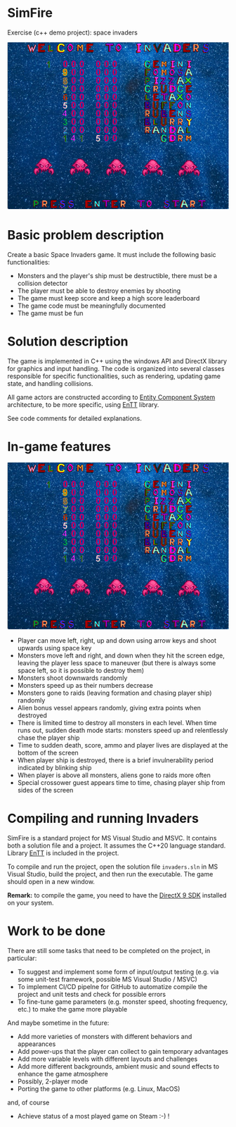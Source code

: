 # SimFire

Exercise (c++ demo project): space invaders

![Space invaders title screen](screenshot1.png?raw=true "Space invaders title screen")

# Basic problem description

Create a basic Space Invaders game. It must include the following basic functionalities:

- Monsters and the player's ship must be destructible, there must be a collision detector
- The player must be able to destroy enemies by shooting
- The game must keep score and keep a high score leaderboard
- The game code must be meaningfully documented
- The game must be fun

# Solution description

The game is implemented in C++ using the windows API and DirectX library for graphics and input
handling. The code is organized into several classes responsible for specific functionalities,
such as rendering, updating game state, and handling collisions.

All game actors are constructed according to
[Entity Component System](https://en.wikipedia.org/wiki/Entity_component_system) architecture,
to be more specific, using   [EnTT](https://github.com/skypjack/entt) library.

See code comments for detailed explanations.

# In-game features

![Space invaders title screen](screenshot1.png?raw=true "Space invaders title screen")

- Player can move left, right, up and down using arrow keys and shoot upwards using space key
- Monsters move left and right, and down when they hit the screen edge, leaving the player less space
  to maneuver (but there is always some space left, so it is possible to destroy them)
- Monsters shoot downwards randomly
- Monsters speed up as their numbers decrease
- Monsters gone to raids (leaving formation and chasing player ship) randomly
- Alien bonus vessel appears randomly, giving extra points when destroyed
- There is limited time to destroy all monsters in each level. When time runs out, sudden death mode starts:
  monsters speed up and relentlessly chase the player ship
- Time to sudden death, score, ammo and player lives are displayed at the bottom of the screen
- When player ship is destroyed, there is a brief invulnerability period indicated by blinking ship
- When player is above all monsters, aliens gone to raids more often
- Special crossower guest appears time to time, chasing player ship from sides of the screen

# Compiling and running Invaders

SimFire ​​is a standard project for MS Visual Studio and MSVC. It contains both a solution file and a project.
It  assumes the C++20 language standard. Library [EnTT](https://github.com/skypjack/entt) is included in
the project.

To compile and run the project, open the solution file `invaders.sln` in MS Visual Studio, build the project,
and then run the executable. The game should open in a new window.

**Remark:** to compile the game, you need to have the
[DirectX 9 SDK](https://www.microsoft.com/en-us/download/details.aspx?id=8109) installed on your system.

# Work to be done

There are still some tasks that need to be completed on the project, in particular:

   - To suggest and implement some form of input/output testing (e.g. via some unit-test framework, possible
     MS Visual Studio / MSVC)
   - To implement CI/CD pipelne for GitHub to automatize compile the project and unit tests and check for
     possible errors
   - To fine-tune game parameters (e.g. monster speed, shooting frequency, etc.) to make the game more playable

And maybe sometime in the future:

   - Add more varieties of monsters with different behaviors and appearances
   - Add power-ups that the player can collect to gain temporary advantages
   - Add more variable levels with different layouts and challenges
   - Add more different backgrounds, ambient music and sound effects to enhance the game atmosphere
   - Possibly, 2-player mode
   - Porting the game to other platforms (e.g. Linux, MacOS)

and, of course

   - Achieve status of a most played game on Steam :-) !
